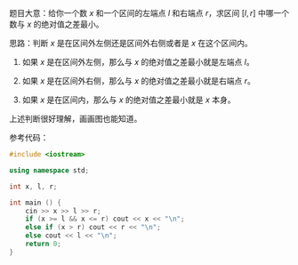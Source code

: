 题目大意：给你一个数 $x$ 和一个区间的左端点 $l$ 和右端点 $r$，求区间 $[l,r]$ 中哪一个数与 $x$ 的绝对值之差最小。

思路：判断 $x$ 是在区间外左侧还是区间外右侧或者是 $x$ 在这个区间内。

1. 如果 $x$ 是在区间外左侧，那么与 $x$ 的绝对值之差最小就是左端点 $l$。

2. 如果 $x$ 是在区间外右侧，那么与 $x$ 的绝对值之差最小就是右端点 $r$。

3. 如果 $x$ 是在区间内，那么与 $x$ 的绝对值之差最小就是 $x$ 本身。

上述判断很好理解，画画图也能知道。

参考代码：
```cpp
#include <iostream>

using namespace std;

int x, l, r;

int main () {
    cin >> x >> l >> r;
    if (x >= l && x <= r) cout << x << "\n";
    else if (x > r) cout << r << "\n";
    else cout << l << "\n";
    return 0;
}
```

